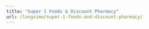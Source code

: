 ```yaml
---
title: "Super 1 Foods & Discount Pharmacy"
url: /longview/super-1-foods-and-discount-pharmacy/
---
```

